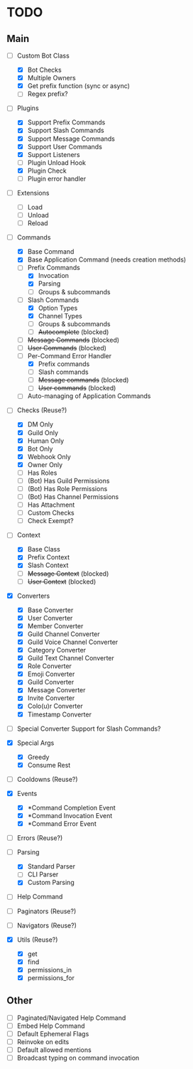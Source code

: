# TODO

## Main

- [ ] Custom Bot Class
  - [x] Bot Checks
  - [x] Multiple Owners
  - [x] Get prefix function (sync or async)
  - [ ] Regex prefix?

- [ ] Plugins
  - [x] Support Prefix Commands
  - [x] Support Slash Commands
  - [x] Support Message Commands
  - [x] Support User Commands
  - [x] Support Listeners
  - [ ] Plugin Unload Hook
  - [x] Plugin Check
  - [ ] Plugin error handler

- [ ] Extensions
  - [ ] Load
  - [ ] Unload
  - [ ] Reload

- [ ] Commands
  - [x] Base Command
  - [x] Base Application Command (needs creation methods)
  - [ ] Prefix Commands
    - [x] Invocation
    - [x] Parsing
    - [ ] Groups & subcommands
  - [ ] Slash Commands
    - [x] Option Types
    - [x] Channel Types
    - [ ] Groups & subcommands
    - [ ] ~~Autocomplete~~ (blocked)
  - [ ] ~~Message Commands~~ (blocked)
  - [ ] ~~User Commands~~ (blocked)
  - [ ] Per-Command Error Handler
    - [x] Prefix commands
    - [ ] Slash commands
    - [ ] ~~Message commands~~ (blocked)
    - [ ] ~~User commands~~ (blocked)
  - [ ] Auto-managing of Application Commands
  
- [ ] Checks (Reuse?)
  - [x] DM Only
  - [x] Guild Only
  - [x] Human Only
  - [x] Bot Only
  - [x] Webhook Only
  - [x] Owner Only
  - [ ] Has Roles
  - [ ] (Bot) Has Guild Permissions
  - [ ] (Bot) Has Role Permissions
  - [ ] (Bot) Has Channel Permissions
  - [ ] Has Attachment
  - [ ] Custom Checks
  - [ ] Check Exempt?

- [ ] Context
  - [x] Base Class
  - [x] Prefix Context
  - [x] Slash Context
  - [ ] ~~Message Context~~ (blocked)
  - [ ] ~~User Context~~ (blocked)

- [x] Converters
  - [x] Base Converter
  - [x] User Converter
  - [x] Member Converter
  - [x] Guild Channel Converter
  - [x] Guild Voice Channel Converter
  - [x] Category Converter
  - [x] Guild Text Channel Converter
  - [x] Role Converter
  - [x] Emoji Converter
  - [x] Guild Converter
  - [x] Message Converter
  - [x] Invite Converter
  - [x] Colo(u)r Converter
  - [x] Timestamp Converter

- [ ] Special Converter Support for Slash Commands?

- [x] Special Args
  - [x] Greedy
  - [x] Consume Rest

- [ ] Cooldowns (Reuse?)

- [x] Events
  - [x] *Command Completion Event
  - [x] *Command Invocation Event
  - [x] *Command Error Event

- [ ] Errors (Reuse?)

- [ ] Parsing
  - [x] Standard Parser
  - [ ] CLI Parser
  - [x] Custom Parsing

- [ ] Help Command

- [ ] Paginators (Reuse?)

- [ ] Navigators (Reuse?)

- [x] Utils (Reuse?)
  - [x] get
  - [x] find
  - [x] permissions_in
  - [x] permissions_for

## Other

- [ ] Paginated/Navigated Help Command
- [ ] Embed Help Command
- [ ] Default Ephemeral Flags
- [ ] Reinvoke on edits
- [ ] Default allowed mentions
- [ ] Broadcast typing on command invocation
